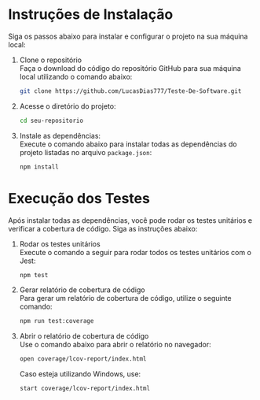 
# Instruções de Instalação

Siga os passos abaixo para instalar e configurar o projeto na sua máquina local:

1. Clone o repositório  
   Faça o download do código do repositório GitHub para sua máquina local utilizando o comando abaixo:

   ```bash
   git clone https://github.com/LucasDias777/Teste-De-Software.git

2. Acesse o diretório do projeto:  

   ```bash
   cd seu-repositorio
   ```

3. Instale as dependências:  
   Execute o comando abaixo para instalar todas as dependências do projeto listadas no arquivo `package.json`:

   ```bash
   npm install
   ```

# Execução dos Testes

Após instalar todas as dependências, você pode rodar os testes unitários e verificar a cobertura de código. Siga as instruções abaixo:

1. Rodar os testes unitários  
   Execute o comando a seguir para rodar todos os testes unitários com o Jest:

   ```bash
   npm test
   ```

2. Gerar relatório de cobertura de código  
   Para gerar um relatório de cobertura de código, utilize o seguinte comando:

   ```bash
   npm run test:coverage
   ```

3. Abrir o relatório de cobertura de código  
   Use o comando abaixo para abrir o relatório no navegador:

   ```bash
   open coverage/lcov-report/index.html
   ```

   Caso esteja utilizando Windows, use:

   ```bash
   start coverage/lcov-report/index.html
   ```
